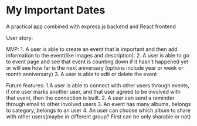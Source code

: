 # My Important Dates

A practical app combined with express.js backend and React frontend

User story:

  MVP:
	1. A user is able to create an event that is important and then add information to the event(like images and description). 
	2. A user is able to go to event page and see that event is counting down if it hasn't happened yet or will see how far is the next aniversary (options include year or week or month anniversary)
  3. A user is able to edit or delete the event


  Future features: 
    1.A user is able to connect with other users through events, if one user marks another user, and that user agreed to be involved with that event, then the connection is built.
    2. A user can send a reminder through email to other involved users
    3. An event has many albums, belongs to category, belongs to an user
    4. An user can choose which album to share with other users(maybe in different group? First can be only sharable or not)
